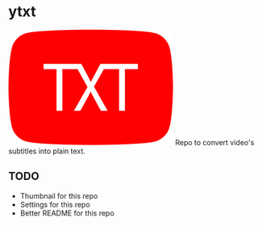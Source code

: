 # ytxt
![ytxt_logo](img/ytxt_logo.svg)
Repo to convert video's subtitles into plain text.

## TODO
- Thumbnail for this repo
- Settings for this repo
- Better README for this repo
